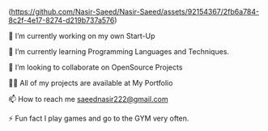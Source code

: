 
(https://github.com/Nasir-Saeed/Nasir-Saeed/assets/92154367/2fb6a784-8c2f-4e17-8274-d219b737a576)

🔭 I’m currently working on my own Start-Up

🌱 I’m currently learning Programming Languages and Techniques.

👯 I’m looking to collaborate on OpenSource Projects

👨‍💻 All of my projects are available at My Portfolio

📫 How to reach me saeednasir222@gmail.com

⚡ Fun fact I play games and go to the GYM very often.
